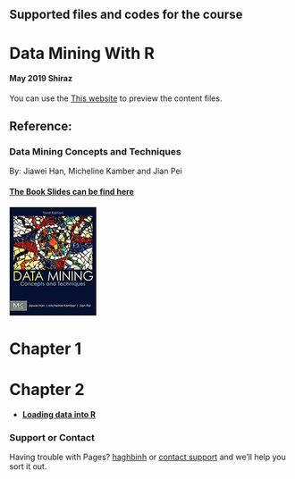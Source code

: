 ## Supported files and codes for the course
# Data Mining With R
#### May 2019 Shiraz
You can use the [This website](https://haghbinh.github.io/DMwR) to preview the content files.
## Reference:
### Data Mining Concepts and Techniques
By: Jiawei Han, Micheline Kamber and Jian Pei

#### [The Book Slides can be find here](https://hanj.cs.illinois.edu/bk3/bk3_slidesindex.htm)
![Image](https://raw.githubusercontent.com/haghbinh/DMwR/master/images/Han.png)


#  Chapter 1
#  Chapter 2
  *  **[Loading data into R](https://haghbinh.github.io/DMwR/html/Loading_data.html)**

### Support or Contact
Having trouble with Pages?  [haghbinh](https://haghbinh.github.com/) or [contact support](haghbinh@gmail.com) and we’ll help you sort it out.


